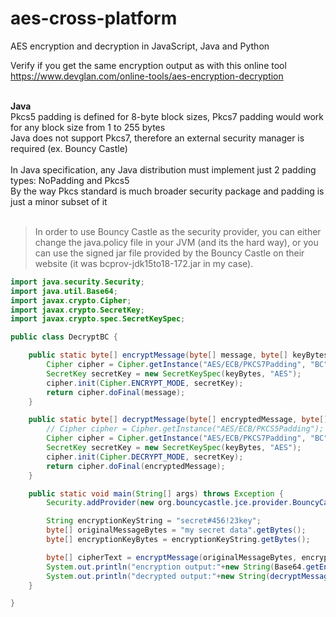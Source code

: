 # aes-cross-platform
AES encryption and decryption in JavaScript, Java and Python

Verify if you get the same encryption output as with this online tool <br/>
https://www.devglan.com/online-tools/aes-encryption-decryption

<br/>
<b>Java</b>
<br/>
Pkcs5 padding is defined for 8-byte block sizes, Pkcs7 padding would work for any block size from 1 to 255 bytes<br/>
Java does not support Pkcs7, therefore an external security manager is required (ex. Bouncy Castle)
<br/><br/>
In Java specification, any Java distribution must implement just 2 padding types: NoPadding and Pkcs5<br/>
By the way Pkcs standard is much broader security package and padding is just a minor subset of it
<br/><br/>

> In order to use Bouncy Castle as the security provider, you can either change the java.policy file in your JVM (and its the hard way),
> or you can use the signed jar file provided by the Bouncy Castle on their website (it was bcprov-jdk15to18-172.jar in my case).

```java	
import java.security.Security;
import java.util.Base64;
import javax.crypto.Cipher;
import javax.crypto.SecretKey;
import javax.crypto.spec.SecretKeySpec;

public class DecryptBC {

	public static byte[] encryptMessage(byte[] message, byte[] keyBytes) throws Exception {
		Cipher cipher = Cipher.getInstance("AES/ECB/PKCS7Padding", "BC");
		SecretKey secretKey = new SecretKeySpec(keyBytes, "AES");
		cipher.init(Cipher.ENCRYPT_MODE, secretKey);
		return cipher.doFinal(message);
	}

	public static byte[] decryptMessage(byte[] encryptedMessage, byte[] keyBytes) throws Exception {
		// Cipher cipher = Cipher.getInstance("AES/ECB/PKCS5Padding");
		Cipher cipher = Cipher.getInstance("AES/ECB/PKCS7Padding", "BC");
		SecretKey secretKey = new SecretKeySpec(keyBytes, "AES");
		cipher.init(Cipher.DECRYPT_MODE, secretKey);
		return cipher.doFinal(encryptedMessage);
	}

	public static void main(String[] args) throws Exception {
		Security.addProvider(new org.bouncycastle.jce.provider.BouncyCastleProvider());

		String encryptionKeyString = "secret#456!23key";
		byte[] originalMessageBytes = "my secret data".getBytes();
		byte[] encryptionKeyBytes = encryptionKeyString.getBytes();

		byte[] cipherText = encryptMessage(originalMessageBytes, encryptionKeyBytes);
		System.out.println("encryption output:"+new String(Base64.getEncoder().encode(cipherText)));
		System.out.println("decrypted output:"+new String(decryptMessage(cipherText, encryptionKeyBytes)));
	}

}
```


